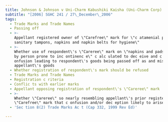 ```yaml
---
title: Johnson & Johnson v Uni-Charm Kabushiki Kaisha (Uni-Charm Corp)
subtitle: "[2006] SGHC 241 / 27\_December\_2006"
tags:
  - Trade Marks and Trade Names
  - Passing off
  - >-
    Appellant registered owner of \"Carefree\" mark for \"c atamenial produc ts,
    sanitary tampons, napkins and napkin belts for hygiene\"
  - >-
    Whether use of respondent\'s \"Careree\" mark on \"napkins and pads for wear
    by person prone to inc ontinenc e\" c alc ulated to dec eive and c ause c
    onfusion leading to respondent\'s goods being passed off as and mistaken for
    appellant\'s goods
  - Whether registration of respondent\'s mark should be refused
  - Trade Marks and Trade Names
  - Registration c riteria
  - Conflic ts with earlier marks
  - Appellant opposing registration of respondent\'s \"Careree\" mark
  - >-
    Whether \"Careree\" so nearly resembling appellant\'s prior registered
    \"Carefree\" mark that c onfusion and/or dec eption likely to arise
  - 'Sec tion 8(2) Trade Marks Ac t (Cap 332, 1999 Rev Ed)'

---
```


